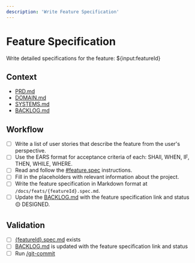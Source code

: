 ```yaml
---
description: 'Write Feature Specification'
---
```


# Feature Specification

Write detailed specifications for the feature: ${input:featureId}

## Context

- [PRD.md](/docs/PRD.md) 
- [DOMAIN.md](/docs/DOMAIN.md) 
- [SYSTEMS.md](/docs/SYSTEMS.md) 
- [BACKLOG.md](/docs/BACKLOG.md) 

## Workflow

- [ ] Write a list of user stories that describe the feature from the user's perspective.
- [ ] Use the EARS format for acceptance criteria of each: SHAll, WHEN, IF, THEN, WHILE, WHERE.
- [ ] Read and follow the [#feature.spec](/.github/instructions/feature.spec.instructions.md) instructions.
- [ ] Fill in the placeholders with relevant information about the project. 
- [ ] Write the feature specification in Markdown format at `/docs/feats/{featureId}.spec.md`.
- [ ] Update the [BACKLOG.md](/docs/BACKLOG.md) with the feature specification link and status 🟡 DESIGNED.

## Validation

- [ ] [{featureId}.spec.md](/docs/feats/{featureId}.spec.md) exists
- [ ] [BACKLOG.md](/docs/BACKLOG.md) is updated with the feature specification link and status
- [ ] Run [/git-commit](/.github/prompts/git-commit.prompt.md)